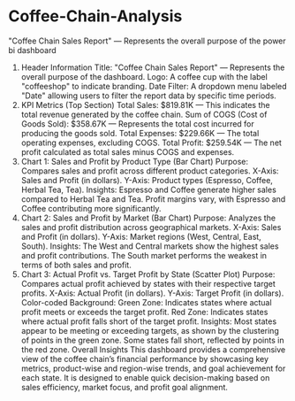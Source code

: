 # Coffee-Chain-Analysis
"Coffee Chain Sales Report" — Represents the overall purpose of the power bi dashboard
1. Header Information
Title: "Coffee Chain Sales Report" — Represents the overall purpose of the dashboard.
Logo: A coffee cup with the label "coffeeshop" to indicate branding.
Date Filter: A dropdown menu labeled "Date" allowing users to filter the report data by specific time periods.
2. KPI Metrics (Top Section)
Total Sales: $819.81K — This indicates the total revenue generated by the coffee chain.
Sum of COGS (Cost of Goods Sold): $358.67K — Represents the total cost incurred for producing the goods sold.
Total Expenses: $229.66K — The total operating expenses, excluding COGS.
Total Profit: $259.54K — The net profit calculated as total sales minus COGS and expenses.
3. Chart 1: Sales and Profit by Product Type (Bar Chart)
Purpose: Compares sales and profit across different product categories.
X-Axis: Sales and Profit (in dollars).
Y-Axis: Product types (Espresso, Coffee, Herbal Tea, Tea).
Insights:
Espresso and Coffee generate higher sales compared to Herbal Tea and Tea.
Profit margins vary, with Espresso and Coffee contributing more significantly.
4. Chart 2: Sales and Profit by Market (Bar Chart)
Purpose: Analyzes the sales and profit distribution across geographical markets.
X-Axis: Sales and Profit (in dollars).
Y-Axis: Market regions (West, Central, East, South).
Insights:
The West and Central markets show the highest sales and profit contributions.
The South market performs the weakest in terms of both sales and profit.
5. Chart 3: Actual Profit vs. Target Profit by State (Scatter Plot)
Purpose: Compares actual profit achieved by states with their respective target profits.
X-Axis: Actual Profit (in dollars).
Y-Axis: Target Profit (in dollars).
Color-coded Background:
Green Zone: Indicates states where actual profit meets or exceeds the target profit.
Red Zone: Indicates states where actual profit falls short of the target profit.
Insights:
Most states appear to be meeting or exceeding targets, as shown by the clustering of points in the green zone.
Some states fall short, reflected by points in the red zone.
Overall Insights
This dashboard provides a comprehensive view of the coffee chain’s financial performance by showcasing key metrics, product-wise and region-wise trends, and goal achievement for each state. It is designed to enable quick decision-making based on sales efficiency, market focus, and profit goal alignment.
